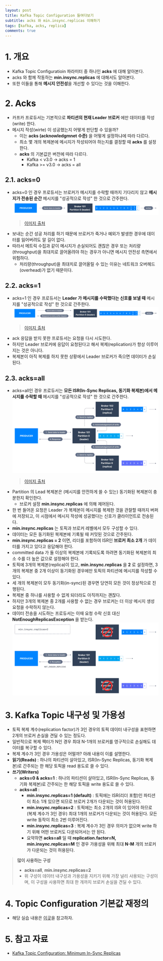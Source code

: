 ```yaml
---
layout: post
title: Kafka Topic Configuration 들여다보기
subtitle: acks 와 min.insync.replicas 이해하기
tags: [kafka, acks, replica]
comments: true
---
```


# 1. 개요
* Kafka Topic Configuratioin 파라미터 중 하나인 **acks** 에 대해 알아본다.
* acks 와 함께 작동하는 **min.insync.replicas** 에 대해서도 알아본다.
* 또한 이들을 통해 **메시지 안전성**을 개선할 수 있다는 것을 이해한다.

# 2. Acks
* 카프카 프로듀서는 기본적으로 **파티션의 현재 Leader 브로커** 에만 데이터를 작성(write) 한다.
* 메시지 작성(wirte) 이 성공했는지 어떻게 판단할 수 있을까? 
  * 이는 **acks (acknowledgmnet 수준)** 을 어떻게 설정하냐에 따라 다르다. 
  * 최소 몇 개의 복제본에 메시지가 작성되어야 하는지를 결정할 때 **acks** 를 설정한다. 
  * **acks** 의 기본값은 버전에 따라 다르다.
    * Kafka < v3.0 -> acks = 1  
    * Kafka >= v3.0 -> acks = all

## 2.1. acks=0
* acks=0 인 경우 프로듀서는 브로커가 메시지를 수락할 때까지 기다리지 않고 **메시지가 전송된 순간** 메시지를 "성공적으로 작성" 한 것으로 간주한다.
  ![acks-0.png](../assets/img/2022-08-22-kafka-topic-configuration-min-insync-replicas/acks-0.png)
  > [이미지 출처](https://www.conduktor.io/kafka/kafka-topic-configuration-min-insync-replicas)
* 보내는 순간 성공 처리를 하기 때문에 브로커가 죽거나 예외가 발생한 경우에 데이터를 잃어버려도 알 길이 없다.
* 따라서 메트릭 수집과 같이 메시지가 손실되어도 괜찮은 경우 또는 처리량(throughput)을 최대치로 끌어올려야 하는 경우가 아니면 메시지 안전성 측면에서 위험하다. 
  * 처리량(throughput)을 최대치로 끌어올릴 수 있는 이유는 네트워크 오버헤드(overhead)가 없기 때문이다.

## 2.2. acks=1
* acks=1 인 경우 프로듀서는 **Leader 가 메시지를 수락했다는 신호를 보낼 때** 메시지를 "성공적으로 작성" 한 것으로 간주한다.
  ![acks-1.png](../assets/img/2022-08-22-kafka-topic-configuration-min-insync-replicas/acks-1.png)
  > [이미지 출처](https://www.conduktor.io/kafka/kafka-topic-configuration-min-insync-replicas)
* ack 응답을 받지 못한 프로듀서는 요청을 다시 시도한다.
* 하지만 Leader 브로커에 응답이 요청된다고 해서 복제(replication)가 항상 이루어지는 것은 아니다.
* 복제본이 아직 복제를 하지 못한 상황에서 Leader 브로커가 죽으면 데이터가 손실된다.

## 2.3. acks=all
* acks=all인 경우 프로듀서는 **모든 ISR(In-Sync Replicas, 동기화 복제본)에서 메시지를 수락할 때** 메시지를 "성공적으로 작성" 한 것으로 간주한다.
  ![acks-all.png](../assets/img/2022-08-22-kafka-topic-configuration-min-insync-replicas/acks-all.png)
  > [이미지 출처](https://www.conduktor.io/kafka/kafka-topic-configuration-min-insync-replicas)
* Partition 의 Lead 복제본은 (메시지를 안전하게 쓸 수 있는) 동기화된 복제본이 충분한지 확인한다.
  * 브로커 설정 **min.insync.replicas** 에 의해 제어된다.
* 한 번 들어온 요청은 Leader 가 복제본이 메시지를 복제한 것을 관찰할 때까지 버퍼에 저장되고, 이 시점에서 메시지 작성에 성공했다는 신호가 클라이언트로 전송된다.
* **min.insync.replicas** 는 토픽과 브로커 레벨에서 모두 구성할 수 있다.
* 데이터는 모든 동기화된 복제본에 기록될 때 커밋된 것으로 간주된다.
* **min.insync.replicas = 2** 이면, 리더를 포함하여 ISR인 **브로커 최소 2개** 가 데이터를 가지고 있다고 응답해야 한다.
* committed data 가 둘 이상의 복제본에 기록되도록 하려면 동기화된 복제본의 최소 수를 더 높은 값으로 설정해야 한다.
* 토픽에 3개의 복제본(replica)이 있고, **min.insync.replicas** 을 **2** 로 설정하면, 3개의 복제본 중 2개 이상이 동기화된 경우에만 토픽의 파티션에 메시지를 작성할 수 있다.
* 세 개의 복제본이 모두 동기화(in-sync)된 경우면 당연히 모든 것이 정상적으로 진행된다.
* 복제본 중 하나를 사용할 수 없게 되더라도 아직까지는 괜찮다.
* 하지만 3개의 복제본 중 2개를 사용할 수 없는 경우 브로커는 더 이상 메시지 생성 요청을 수락하지 않는다.
* 데이터 전송을 시도하는 프로듀서는 이때 요청 수락 신호 대신 **NotEnoughReplicasException** 을 받는다.
![acks-exception.png](../assets/img/2022-08-22-kafka-topic-configuration-min-insync-replicas/acks-exception.png)

# 3. Kafka Topic 내구성 및 가용성
* 토픽 복제 계수(replication factor)가 3인 경우의 토픽 데이터 내구성을 표현하면 2개의 브로커 손실을 견딜 수 있는 정도다.
* 일반적으로 복제 팩터가 N인 경우 최대 N-1개의 브로커를 영구적으로 손실해도 데이터를 복구할 수 있다.
* 복제 계수가 3인 경우 가용성은 어떨까? 아래 내용이 이를 설명한다.
* **읽기(Reads)** : 하나의 파티션이 살아있고, ISR(In-Sync Replicas, 동기화 복제본)로 간주되는 한 해당 토픽을 read 용도로 쓸 수 있다.  
* **쓰기(Writers)**
  * **acks=0 & acks=1** : 하나의 파티션이 살아있고, ISR(In-Sync Replicas, 동기화 복제본)로 간주되는 한 해당 토픽을 write 용도로 쓸 수 있다.
  * **acks=all** :
    * **min.insync.replicas=1 (default)** : 토픽에는 ISR(리더 포함)인 파티션이 최소 1개 있으면 되므로 브로커 2개가 다운되는 것이 허용된다. 
    * **min.insync.replicas=2** : 토픽에는 최소 2개의 ISR 이 있어야 하므로 (복제 계수가 3인 경우) 최대 1개의 브로커가 다운되는 것이 허용된다. 모든 write 동작이 최소 2번 이루어진다.   
    * **min.insync.replicas=3** : 복제 계수가 3인 경우 의미가 없으며 write 하기 위해 어떤 브로커도 다운되어서는 안 된다.   
    * 요약하면 **acks=all** 일 때 **replication.factor=N, min.insync.replicas=M** 인 경우 가용성을 위해 최대 **N-M** 개의 브로커가 다운되는 것이 허용된다.

> **많이 사용하는 구성**
> * **acks=all**, **min.insync.replicas=2** 
> * 위 구성이 데이터 내구성과 가용성을 지키기 위해 가장 널리 사용되는 구성이며, 이 구성을 사용하면 최대 한 개까지 브로커 손실을 견딜 수 있다.

# 4. Topic Configuration 기본값 재정의
* 해당 실습 내용은 [이곳](https://www.conduktor.io/kafka/kafka-topic-configuration-min-insync-replicas)을 참고하자.

# 5. 참고 자료
* [Kafka Topic Configuration: Minimum In-Sync Replicas](https://www.conduktor.io/kafka/kafka-topic-configuration-min-insync-replicas)
